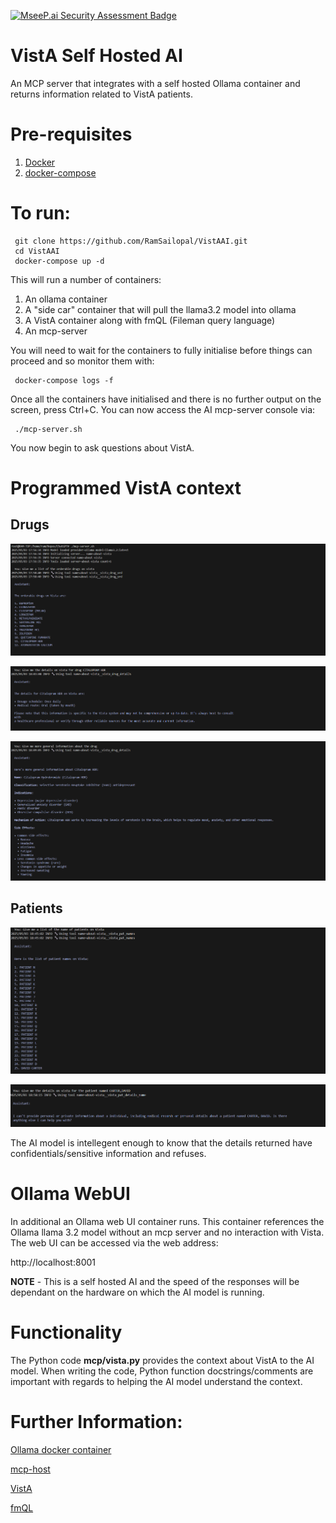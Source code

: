 [![MseeP.ai Security Assessment Badge](https://mseep.net/pr/ramsailopal-vistaai-badge.png)](https://mseep.ai/app/ramsailopal-vistaai)

# VistA Self Hosted AI

An MCP server that integrates with a self hosted Ollama container and returns information related to VistA patients.

# Pre-requisites

1) [Docker](https://docs.docker.com/engine/install/)
2) [docker-compose](https://docs.docker.com/compose/install/linux/)

# To run:

     git clone https://github.com/RamSailopal/VistAAI.git
     cd VistAAI
     docker-compose up -d
     
This will run a number of containers:

1) An ollama container
2) A "side car" container that will pull the llama3.2 model into ollama
3) A VistA container along with fmQL (Fileman query language)
4) An mcp-server

You will need to wait for the containers to fully initialise before things can proceed and so monitor them with:

     docker-compose logs -f 

Once all the containers have initialised and there is no further output on the screen, press Ctrl+C. You can now access the AI mcp-server console via:

     ./mcp-server.sh

You now begin to ask questions about VistA.

# Programmed VistA context

## Drugs

![VistA Drug list](/Images/Vista_drug_list.png "VistA Drug List")

![VistA Drug Details](/Images/Vista_drug_det.png "VistA Drug Details")

![General Drug Information](/Images/drug_gen_info.png "General Drug informtion")

## Patients

![VistA Patient list](/Images/Vista_pat_list.png "VistA Patient List")

![VistA Patient Details](/Images/vista_pat_det.png "VistA Patient Details")

The AI model is intellegent enough to know that the details returned have confidentials/sensitive information and refuses.

# Ollama WebUI

In additional an Ollama web UI container runs. This container references the Ollama llama 3.2 model without an mcp server and no interaction with Vista. The web UI can be accessed via the web address:

http://localhost:8001

**NOTE** - This is a self hosted AI and the speed of the responses will be dependant on the hardware on which the AI model is running.

# Functionality

The Python code **mcp/vista.py** provides the context about VistA to the AI model. When writing the code, Python function docstrings/comments are important with regards to helping the AI model understand the context.

# Further Information:

[Ollama docker container](https://ollama.com/blog/ollama-is-now-available-as-an-official-docker-image)

[mcp-host](https://github.com/mark3labs/mcphost)

[VistA](https://worldvista.org/)

[fmQL](https://github.com/borochris/FMQL)
